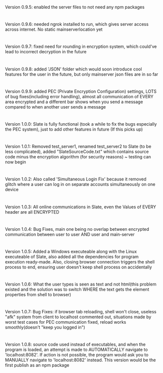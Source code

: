 Version 0.9.5: enabled the server files to not need any npm packages
#
Version 0.9.6: needed ngrok installed to run, which gives server access across internet. No static mainserverlocation yet
#
Version 0.9.7: fixed need for rounding in encryption system, which could've lead to incorrect decryption in the future
#
Version 0.9.8: added 'JSON' folder which would soon introduce cool features for the user in the future, but only mainserver json files are in so far
#
Version 0.9.9: added PEC (Private Encryption Configuration) settings, LOTS of bug fixes(including error handling), almost all communication of EVERY area encrypted and a different bar shows when you send a message compared to when another user sends a message
#
Version 1.0.0: Slate is fully functional (took a while to fix the bugs especially the PEC system), just to add other features in future (If this picks up)
#
Version 1.0.1: Removed test_server1, renamed test_server2 to Slate (to be less complicated), added "SlateSourceCode.txt" which contains source code minus the encryption algorithm (for security reasons) ~ testing can now begin
#
Version 1.0.2: Also called 'Simultaneous Login Fix' because it removed glitch where a user can log in on separate accounts simultaneously on one device
#
Version 1.0.3: All online communications in Slate, even the Values of EVERY header are all ENCRYPTED
#
Version 1.0.4: Bug Fixes, main one being no overlap between encrypted communication between user to user AND user and main-server
#
Version 1.0.5: Added a Windows executeable along with the Linux executeable of Slate, also added all the dependencies for program execution ready-made. Also, closing browser connection triggers the shell process to end, ensuring user doesn't keep shell process on accidentally
#
Version 1.0.6: What the user types is seen as text and not html(this problem existed and the solution was to switch WHERE the text gets the element properties from shell to browser)
#
Version 1.0.7: Bug Fixes: if browser tab reloading, shell won't close, useless "afk" system from client to localhost commented out, situations made by worst test cases for PEC communication fixed, reload works smoothly(doesn't "keep you logged in")
#
Version 1.0.8: source code used instead of executables, and when the program is loaded, an attempt is made to AUTOMATICALLY navigate to 'localhost:8082'. If action is not possible, the program would ask you to MANUALLY navigate to 'localhost:8082' instead. This version would be the first publish as an npm package
